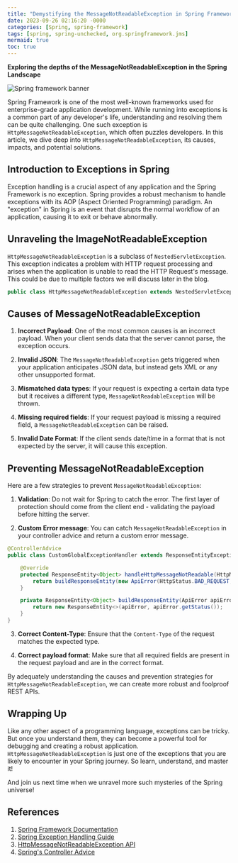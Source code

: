 ```yaml
---
title: "Demystifying the MessageNotReadableException in Spring Framework "
date: 2023-09-26 02:16:20 -0000
categories: [Spring, spring-framework]
tags: [spring, spring-unchecked, org.springframework.jms]
mermaid: true
toc: true
---
```



**Exploring the depths of the MessageNotReadableException in the Spring Landscape**

![Spring framework banner](https://spring.io/img/homepage/icon-spring-cloud.svg)

Spring Framework is one of the most well-known frameworks used for enterprise-grade application development. While running into exceptions is a common part of any developer's life, understanding and resolving them can be quite challenging. One such exception is `HttpMessageNotReadableException`, which often puzzles developers. In this article, we dive deep into `HttpMessageNotReadableException`, its causes, impacts, and potential solutions.

## Introduction to Exceptions in Spring

Exception handling is a crucial aspect of any application and the Spring Framework is no exception. Spring provides a robust mechanism to handle exceptions with its AOP (Aspect Oriented Programming) paradigm. An "exception" in Spring is an event that disrupts the normal workflow of an application, causing it to exit or behave abnormally.

## Unraveling the ImageNotReadableException

`HttpMessageNotReadableException` is a subclass of `NestedServletException`. This exception indicates a problem with HTTP request processing and arises when the application is unable to read the HTTP Request's message. This could be due to multiple factors we will discuss later in the blog.

```java
public class HttpMessageNotReadableException extends NestedServletException 
```

## Causes of MessageNotReadableException

1. **Incorrect Payload**: One of the most common causes is an incorrect payload. When your client sends data that the server cannot parse, the exception occurs.

2. **Invalid JSON**: The `MessageNotReadableException` gets triggered when your application anticipates JSON data, but instead gets XML or any other unsupported format.

3. **Mismatched data types**: If your request is expecting a certain data type but it receives a different type, `MessageNotReadableException` will be thrown.

4. **Missing required fields**: If your request payload is missing a required field, a `MessageNotReadableException` can be raised.

5. **Invalid Date Format**: If the client sends date/time in a format that is not expected by the server, it will cause this exception.

## Preventing MessageNotReadableException

Here are a few strategies to prevent `MessageNotReadableException`:

1. **Validation**: Do not wait for Spring to catch the error. The first layer of protection should come from the client end - validating the payload before hitting the server.

2. **Custom Error message**: You can catch `MessageNotReadableException` in your controller advice and return a custom error message.

```java
@ControllerAdvice
public class CustomGlobalExceptionHandler extends ResponseEntityExceptionHandler {

    @Override
    protected ResponseEntity<Object> handleHttpMessageNotReadable(HttpMessageNotReadableException ex, HttpHeaders headers, HttpStatus status, WebRequest request) {
        return buildResponseEntity(new ApiError(HttpStatus.BAD_REQUEST, "Malformed JSON request", ex));
    }

    private ResponseEntity<Object> buildResponseEntity(ApiError apiError) {
        return new ResponseEntity<>(apiError, apiError.getStatus());
    }
}
```

3. **Correct Content-Type**: Ensure that the `Content-Type` of the request matches the expected type.

4. **Correct payload format**: Make sure that all required fields are present in the request payload and are in the correct format.

By adequately understanding the causes and prevention strategies for `HttpMessageNotReadableException`, we can create more robust and foolproof REST APIs.

## Wrapping Up

Like any other aspect of a programming language, exceptions can be tricky. But once you understand them, they can become a powerful tool for debugging and creating a robust application. `HttpMessageNotReadableException` is just one of the exceptions that you are likely to encounter in your Spring journey. So learn, understand, and master it!

And join us next time when we unravel more such mysteries of the Spring universe!

## References

1. [Spring Framework Documentation](https://docs.spring.io/spring-framework/docs/current/reference/html/core.html#beans)
2. [Spring Exception Handling Guide](https://spring.io/blog/2013/11/01/exception-handling-in-spring-mvc)
3. [HttpMessageNotReadableException API](https://docs.spring.io/spring-framework/docs/current/javadoc-api/org/springframework/http/converter/HttpMessageNotReadableException.html)
4. [Spring's Controller Advice](https://www.baeldung.com/exception-handling-for-rest-with-spring#controlleradvice)